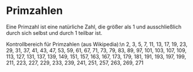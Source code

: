 # Primzahlen
Eine Primzahl ist eine natürliche Zahl, die größer als 1 und ausschließlich durch sich selbst und durch 1 teilbar ist.

Kontrollbereich für Primzahlen (aus Wikipedia):\n
2, 3, 5, 7, 11, 13, 17, 19, 23, 29, 31, 37, 41, 43, 47, 53, 59,
61, 67, 71, 73, 79, 83, 89, 97, 101, 103, 107, 109, 113, 127, 131,
137, 139, 149, 151, 157, 163, 167, 173, 179, 181, 191, 193, 197,
199, 211, 223, 227, 229, 233, 239, 241, 251, 257, 263, 269, 271
